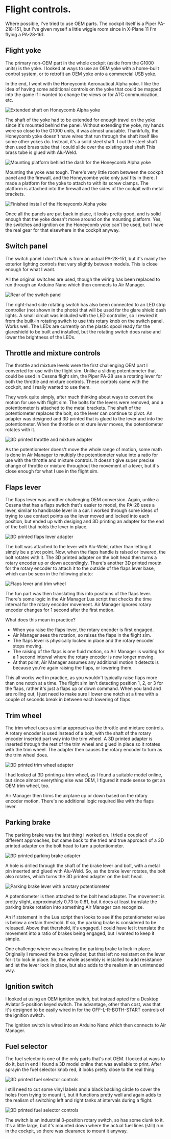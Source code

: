 # Flight controls.

Where possible, I've tried to use OEM parts. The cockpit itself is a Piper PA-218-151, but I've given myself a little wiggle room since in X-Plane 11 I'm flying a PA-28-161.

## Flight yoke

The primary non-OEM part in the whole cockpit (aside from the G1000 units) is the yoke. I looked at ways to use an OEM yoke with a home-built control system, or to retrofit an OEM yoke onto a commercial USB yoke.

In the end, I went with the Honeycomb Aeronautical Alpha yoke. I like the idea of having some additional controls on the yoke that could be mapped into the game if I wanted to change the views or for ATC communication, etc.

![Extended shaft on Honeycomb Alpha yoke](images/flight-controls/yoke-front.jpg)

The shaft of the yoke had to be extended for enough travel on the yoke since it's mounted behind the panel. Without extending the yoke, my hands were so close to the G1000 units, it was almost unusable. Thankfully, the Honeycomb yoke doesn't have wires that run through the shaft itself like some other yokes do. Instead, it's a solid steel shaft. I cut the steel shaft then used brass tube that I could slide over the existing steel shaft This brass tube is glued with Alu-Weld.

![Mounting platform behind the dash for the Honeycomb Alpha yoke](images/flight-controls/yoke-mounting.jpg)

Mounting the yoke was tough. There's very little room between the cockpit panel and the firewall, and the Honeycombe yoke only *just* fits in there. I made a platform for the yoke to attach to with its screw clamps. The platform is attached into the firewall and the sides of the cockpit with metal brackets.

![Finished install of the Honeycomb Alpha yoke](images/flight-controls/yoke-complete.jpg)

Once all the panels are put back in place, it looks pretty good, and is solid enough that the yoke doesn't move around on the mounting platform. Yes, the switches and ignition on the Honeycomb yoke can't be used, but I have the real gear for that elsewhere in the cockpit anyway.

## Switch panel

The switch panel I don't *think* is from an actual PA-28-151, but it's mainly the exterior lighting controls that vary slightly between models. This is close enough for what I want.

All the original switches are used, though the wiring has been replaced to run through an Arduino Nano which then connects to Air Manager.

![Rear of the switch panel](images/flight-controls/switch-panel-rear.png)

The right-hand side rotating switch has also been connected to an LED strip controller (not shown in the photo) that will be used for the glare shield dash lights. A small circuit was included with the LED controller, so I rewired it from the built-in rotating switch to use this rotary knob on the switch panel. Works well. The LEDs are currently on the plastic spool ready for the glareshield to be built and installed, but the rotating switch does raise and lower the brightness of the LEDs.

## Throttle and mixture controls

The throttle and mixture levels were the first challenging OEM part I converted for use with the flight sim. Unlike a sliding potentiometer that could be used in Cessna flight sim, the Piper PA-28 use a rotating lever for both the throttle and mixture controls. These controls came with the cockpit, and I really wanted to use them.

They work quite simply, after much thinking about ways to convert the motion for use with flight sim. The bolts for the levers were removed, and a potentiometer is attached to the metal brackets. The shaft of the potentiometer replaces the bolt, so the lever can continue to pivot. An adapter was designed and 3D printed that is glued to the lever and into the potentiometer. When the throttle or mixture lever moves, the potentiometer rotates with it.

![3D printed throttle and mixture adapter](images/flight-controls/throttle-mixture-adapter.png)

As the potentiometer doens't move the whole range of motion, some math is done in Air Manager to multiply the potentiometer value into a ratio for use with the throttle and mixture controls. It doesn't give super precise change of throttle or mixture throughout the movement of a lever, but it's close enough for what I use in the flight sim.

## Flaps lever

The flaps lever was another challenging OEM conversion. Again, unlike a Cessna that has a flaps switch that's easier to model, the PA-28 uses a lever, similar to handbrake lever in a car. I worked through some ideas of trying to use contact points as the lever moved and locked into each position, but ended up with desiging and 3D printing an adapter for the end of the bolt that holds the lever in place.

![3D printed flaps lever adapter](images/flight-controls/flaps-adapter.png)

The bolt was attached to the lever with Alu-Weld, rather than letting it simply be a pivot point. Now, when the flaps handle is raised or lowered, the bolt rotates with it. The 3D printed adapter on the bolt head then turns a rotary encoder up or down accordingly. There's another 3D printed moutn for the rotary encoder to attach it to the outside of the flaps lever base, which can be seen in the following photo:

![Flaps lever and trim wheel](images/flight-controls/trim-flaps-lever.jpg)

The fun part was then translating this into positions of the flaps lever. There's some logic in the Air Manager Lua script that checks the time interval for the rotary encoder movement. Air Manager ignores rotary encoder changes for 1 second after the first motion.

What does this mean in practice?

* When you raise the flaps lever, the rotary encoder is first engaged.
* Air Manager sees the rotation, so raises the flaps in the flight sim.
* The flaps lever is physically locked in place and the rotary encoder stops moving.
* The raising of the flaps is one fluid motion, so Air Manager is waiting for a 1 second interval where the rotary encoder is now longer moving.
* At that point, Air Manager assumes any additional motion it detects is because you're again raising the flaps, or lowering them.

This all works well in practice, as you wouldn't typically raise flaps more than one notch at a time. The flight sim isn't detecting position 1, 2, or 3 for the flaps, rather it's just a flaps up or down command. When you land and are rolling out, I just need to make sure I lower one notch at a time with a couple of seconds break in between each lowering of flaps.

## Trim wheel

The trim wheel uses a similar approach as the throttle and mixture controls. A rotary encoder is used instead of a bolt, with the shaft of the rotary encoder inserted part way into the trim wheel. A 3D printed adapter is inserted through the rest of the trim wheel and glued in place so it rotates with the trim wheel. The adapter then causes the rotary encoder to turn as the trim wheel does.

![3D printed trim wheel adapter](images/flight-controls/trim-wheel-adapter.png)

I had looked at 3D printing a trim wheel, as I found a suitable model online, but since almost everything else was OEM, I figured it made sense to get an OEM trim wheel, too.

Air Manager then trims the airplane up or down based on the rotary encoder motion. There's no additional logic required like with the flaps lever.

## Parking brake

The parking brake was the last thing I worked on. I tried a couple of different approaches, but came back to the tried and true approach of a 3D printed adapter on the bolt head to turn a potentiometer.

![3D printed parking brake adapter](images/flight-controls/parking-brake-adapter.png)

A hole is drilled through the shaft of the brake lever and bolt, with a metal pin inserted and glued with Alu-Weld. So, as the brake lever rotates, the bolt also rotates, which turns the 3D printed adapter on the bolt head.

![Parking brake lever with a rotary potentiometer](images/flight-controls/parking-brake.jpg)

A potentiometer is then attached to the bolt head adapter. The movement is pretty slight, approximately 0.73 to 0.81, but it does at least translate the parking brake rotation into something Air Manager can recognize. 

An if statement in the Lua script then looks to see if the potentiometer value is below a certain threshold. If so, the parking brake is considered to be released. Above that thershold, it's engaged. I could have let it translate the movement into a ratio of brakes being engaged, but I wanted to keep it simple.

One challenge where was allowing the parking brake to lock in place. Originally I removed the brake cylinder, but that left no resistant on the lever for it to lock in place. So, the whole assembly is installed to add resistance and let the lever lock in place, but also adds to the realism in an unintended way.

## Ignition switch

I looked at using an OEM ignition switch, but instead opted for a Desktop Aviator 5-position keyed switch. The advantage, other than cost, was that it's designed to be easily wired in for the OFF-L-R-BOTH-START controls of the ignition switch.

The ignition switch is wired into an Arduino Nano which then connects to Air Manager.

## Fuel selector

The fuel selector is one of the only parts that's not OEM. I looked at ways to do it, but in end I found a 3D model online that was available to print. After sprayin the fuel selector knob red, it looks pretty close to the real thing.

![3D printed fuel selector controls](images/flight-controls/fuel-selector-3d.png)

I still need to cut some vinyl labels and a black backing circle to cover the holes from trying to mount it, but it functions pretty well and again adds to the realism of switching left and right tanks at intervals during a flight.

![3D printed fuel selector controls](images/flight-controls/fuel-selector.jpg)

The switch is an industrial 3-position rotary switch, so has some clunk to it. It's a little large, but it's mounted down where the actual fuel lines (still) run in the cockpit, so there was clearance to mount it anyway.